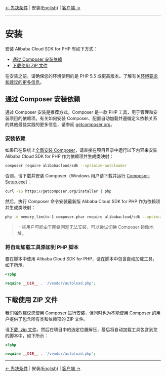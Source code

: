 [← 先决条件](0-Prerequisites-CN.md) | 安装[(English)](1-Installation-EN.md) | [客户端 →](https://github.com/aliyun/openapi-sdk-php-client/blob/master/docs/2-Client-CN.md)
***

# 安装
安装 Alibaba Cloud SDK for PHP 有如下方式：

- [通过 Composer 安装依赖](#%E9%80%9A%E8%BF%87-composer-%E5%AE%89%E8%A3%85%E4%BE%9D%E8%B5%96)
- [下载使用 ZIP 文件](#%E4%B8%8B%E8%BD%BD%E4%BD%BF%E7%94%A8-zip-%E6%96%87%E4%BB%B6)

在安装之前，请确保您的环境使用的是 PHP 5.5 或更高版本。了解有关[环境要求和建议的更多信息](0-Prerequisites-CN.md)。

## 通过 Composer 安装依赖
通过 Composer 安装是推荐方式。Composer 是一款 PHP 工具，用于管理和安装项目的依赖项。有关如何安装 Composer、配置自动加载并遵循定义依赖关系的其他最佳实践的更多信息，请参阅 [getcomposer.org](https://getcomposer.org)。

### 安装依赖
如果已在系统上[全局安装 Composer](https://getcomposer.org/doc/00-intro.md#globally)，请直接在项目目录中运行以下内容来安装 Alibaba Cloud SDK for PHP 作为依赖项并生成类映射：
```bash
composer require alibabacloud/sdk --optimize-autoloader
```

否则，请下载并安装 Composer（Windows 用户请下载并运行 [Composer-Setup.exe](https://getcomposer.org/Composer-Setup.exe)）：
```bash
curl -sS https://getcomposer.org/installer | php
```

然后，执行 Composer 命令安装最新版 Alibaba Cloud SDK for PHP 作为依赖项并生成类映射：
```bash
php -d memory_limit=-1 composer.phar require alibabacloud/sdk --optimize-autoloader
```

> 一些用户可能由于网络问题无法安装，可以尝试切换 Composer 镜像地址。


### 将自动加载工具添加到 PHP 脚本
要在脚本中使用 Alibaba Cloud SDK for PHP，请在脚本中包含自动加载工具，如下所示。
```php
<?php

require __DIR__ . '/vendor/autoload.php'; 
```

## 下载使用 ZIP 文件
我们强烈建议您使用 Composer 进行安装，但同时也为不能使用 Composer 的用户提供了包含所有类和依赖项的 ZIP 文件。

请[下载 .zip 文件](http://aliyunsdk-pages.alicdn.com/php-sdk/sdk.zip)，然后在项目中的选定位置解压，最后将自动加载工具包含到您的脚本中，如下所示：

```php
<?php

require __DIR__ . '/vendor/autoload.php'; 
```

***
[← 先决条件](0-Prerequisites-CN.md) | 安装[(English)](1-Installation-EN.md) | [客户端 →](https://github.com/aliyun/openapi-sdk-php-client/blob/master/docs/2-Client-CN.md)
